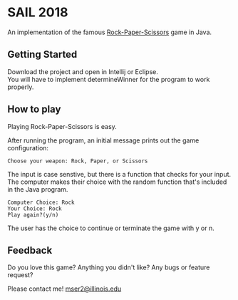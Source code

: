 # SAIL 2018 

An implementation of the famous [Rock-Paper-Scissors](https://en.wikipedia.org/wiki/Rock-paper-scissors) game in Java.

## Getting Started
Download the project and open in Intellij or Eclipse. <br>
You will have to implement determineWinner for the program to work properly.

## How to play

Playing Rock-Paper-Scissors is easy.

After running the program, an initial message prints out the game configuration:

```
Choose your weapon: Rock, Paper, or Scissors
```

The input is case senstive, but there is a function that checks for your input.<br>
The computer makes their choice with the random function that's included in the Java program. 

```
Computer Choice: Rock
Your Choice: Rock
Play again?(y/n)
```
The user has the choice to continue or terminate the game with y or n.

## Feedback

Do you love this game? Anything you didn't like? Any bugs or feature request?

Please contact me! mser2@illinois.edu

